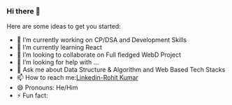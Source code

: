 ### Hi there 👋

Here are some ideas to get you started:

- 🔭 I’m currently working on CP/DSA and Development Skills
- 🌱 I’m currently learning React
- 👯 I’m looking to collaborate on Full fledged WebD Project
- 🤔 I’m looking for help with ...
- 💬 Ask me about Data Structure & Algorithm and Web Based Tech Stacks
- 📫 How to reach me:[Linkedin-Rohit Kumar](https://www.linkedin.com/in/rohit-kumar-77173a22a?lipi=urn%3Ali%3Apage%3Ad_flagship3_profile_view_base_contact_details%3BnOOmFqwHQDucUHKc52XRZw%3D%3D)
- 😄 Pronouns: He/Him
- ⚡ Fun fact: 
